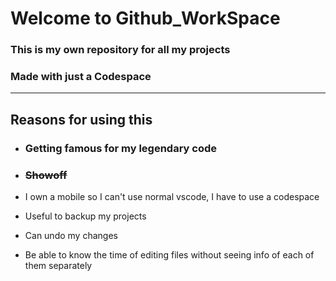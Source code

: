# Welcome to Github_WorkSpace
### This is my own repository for all my projects
### Made with just a Codespace
-------
## Reasons for using this

* ### Getting famous for my legendary code

* ### ~~Showoff~~

* I own a mobile so I can't use normal vscode, I have to use a codespace

* Useful to backup my projects

* Can undo my changes

* Be able to know the time of editing files without seeing info of each of them separately
